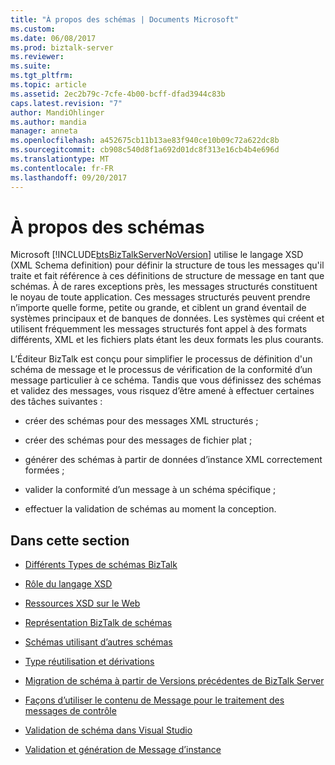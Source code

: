 ```yaml
---
title: "À propos des schémas | Documents Microsoft"
ms.custom: 
ms.date: 06/08/2017
ms.prod: biztalk-server
ms.reviewer: 
ms.suite: 
ms.tgt_pltfrm: 
ms.topic: article
ms.assetid: 2ec2b79c-7cfe-4b00-bcff-dfad3944c83b
caps.latest.revision: "7"
author: MandiOhlinger
ms.author: mandia
manager: anneta
ms.openlocfilehash: a452675cb11b13ae83f940ce10b09c72a622dc8b
ms.sourcegitcommit: cb908c540d8f1a692d01dc8f313e16cb4b4e696d
ms.translationtype: MT
ms.contentlocale: fr-FR
ms.lasthandoff: 09/20/2017
---
```

# <a name="about-schemas"></a>À propos des schémas
Microsoft [!INCLUDE[btsBizTalkServerNoVersion](../includes/btsbiztalkservernoversion-md.md)] utilise le langage XSD (XML Schema definition) pour définir la structure de tous les messages qu'il traite et fait référence à ces définitions de structure de message en tant que schémas. À de rares exceptions près, les messages structurés constituent le noyau de toute application. Ces messages structurés peuvent prendre n’importe quelle forme, petite ou grande, et ciblent un grand éventail de systèmes principaux et de banques de données. Les systèmes qui créent et utilisent fréquemment les messages structurés font appel à des formats différents, XML et les fichiers plats étant les deux formats les plus courants.  
  
 L’Éditeur BizTalk est conçu pour simplifier le processus de définition d'un schéma de message et le processus de vérification de la conformité d’un message particulier à ce schéma. Tandis que vous définissez des schémas et validez des messages, vous risquez d’être amené à effectuer certaines des tâches suivantes :  
  
-   créer des schémas pour des messages XML structurés ;  
  
-   créer des schémas pour des messages de fichier plat ;  
  
-   générer des schémas à partir de données d’instance XML correctement formées ;  
  
-   valider la conformité d’un message à un schéma spécifique ;  
  
-   effectuer la validation de schémas au moment la conception.  
  
## <a name="in-this-section"></a>Dans cette section  
  
-   [Différents Types de schémas BizTalk](../core/different-types-of-biztalk-schemas.md)  
  
-   [Rôle du langage XSD](../core/role-of-xsd.md)  
  
-   [Ressources XSD sur le Web](../core/xsd-resources-on-the-web.md)  
  
-   [Représentation BizTalk de schémas](../core/biztalk-representation-of-schemas.md)  
  
-   [Schémas utilisant d’autres schémas](../core/schemas-that-use-other-schemas.md)  
  
-   [Type réutilisation et dérivations](../core/type-reuse-and-derivations.md)  
  
-   [Migration de schéma à partir de Versions précédentes de BizTalk Server](../core/schema-migration-from-previous-versions-of-biztalk-server.md)  
  
-   [Façons d’utiliser le contenu de Message pour le traitement des messages de contrôle](../core/ways-to-use-message-content-to-control-message-processing.md)  
  
-   [Validation de schéma dans Visual Studio](../core/schema-validation-in-visual-studio.md)  
  
-   [Validation et génération de Message d’instance](../core/instance-message-generation-and-validation.md)